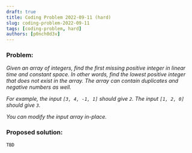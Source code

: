 ```yaml
---
draft: true
title: Coding Problem 2022-09-11 (hard)
slug: coding-problem-2022-09-11
tags: [coding-problem, hard]
authors: [p0nch0d3v]
---
```

### Problem:
*Given an array of integers, find the first missing positive integer in linear time and constant space. In other words, find the lowest positive integer that does not exist in the array. The array can contain duplicates and negative numbers as well.*

*For example, the input `[3, 4, -1, 1]` should give `2`. The input `[1, 2, 0]` should give `3`.*

*You can modify the input array in-place.*

### Proposed solution:
```TBD```